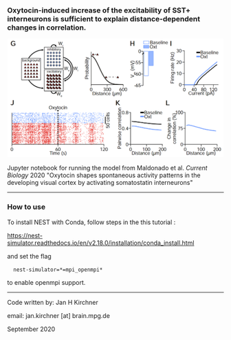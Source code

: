 ### Oxytocin-induced increase of the excitability of SST+ interneurons is sufficient to explain distance-dependent changes in correlation.

![OT model panels](Model_panels.png)

Jupyter notebook for running the model from Maldonado et al. *Current Biology* 2020 "Oxytocin shapes spontaneous activity patterns in the developing visual cortex by activating somatostatin interneurons"

---
### How to use

To install NEST with Conda, follow steps in the this tutorial : 

https://nest-simulator.readthedocs.io/en/v2.18.0/installation/conda_install.html

and set the flag 
```
  nest-simulator=*=mpi_openmpi*
```

to enable openmpi support. 

---

Code written by: Jan H Kirchner

email: jan.kirchner [at] brain.mpg.de

September 2020
